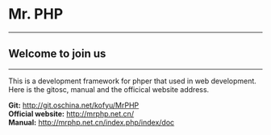 # **Mr. PHP**

----

## Welcome to join us  

----

This is a development framework for phper that used in web development. Here is the gitosc, manual and the officical website address.


**Git:** http://git.oschina.net/kofyu/MrPHP  
**Official website:** http://mrphp.net.cn/  
**Manual:** http://mrphp.net.cn/index.php/index/doc

